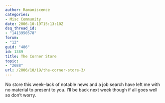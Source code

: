 ```yaml
---
author: Ramaniscence
categories:
- Misc Community
date: 2006-10-19T15:13:10Z
dsq_thread_id:
- "1413950578"
forum:
- "12"
guid: "486"
id: 1389
title: The Corner Store
topic:
- "2688"
url: /2006/10/19/the-corner-store-3/
---
```


No store this week&#8211;lack of notable news and a job search have left me with no material to present to you. I&#8217;ll be back next week though if all goes well so don&#8217;t worry.